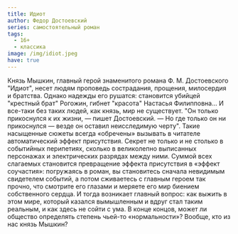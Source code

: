 ```yaml
---
title: Идиот
author: Федор Достоевский
series: самостоятельный роман
tags:
  - 16+
  - классика
image: /img/idiot.jpeg
have: true
---
```

Князь Мышкин, главный герой знаменитого романа Ф. М. Достоевского "Идиот", несет людям проповедь сострадания, прощения, милосердия и братства. Однако надежды его рушатся: становится убийцей "крестный брат" Рогожин, гибнет "красота" Настасья Филипповна... И все-таки без таких людей, как князь, мир не существует. "Он только прикоснулся к их жизни, — пишет Достоевский. — Но где только он ни прикоснулся — везде он оставил неисследимую черту". Такие насыщенные сюжеты всегда «обречены» вызывать в читателе автоматический эффект присутствия. Секрет не только и не столько в событийных перипетиях, сколько в великолепно выписанных персонажах и электрических разрядах между ними. Суммой всех слагаемых становится превращение эффекта присутствия в «эффект соучастия»: погружаясь в роман, вы становитесь сначала невидимым свидетелем событий, а потом сживаетесь с главным героем так прочно, что смотрите его глазами и меряете его мир биением собственного сердца. И тогда возникает главный вопрос: как выжить в этом мире, который казался вымышленным и вдруг стал таким реальным, и как здесь не сойти с ума. В конце концов, может ли общество определять степень чьей-то «нормальности»? Вообще, кто из нас князь Мышкин?